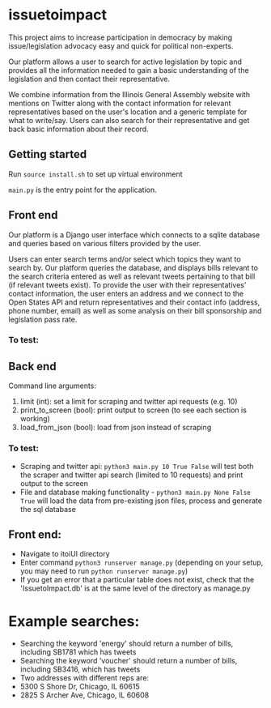 # issuetoimpact

This project aims to increase participation in democracy by making issue/legislation advocacy easy and quick for political non-experts.

Our platform allows a user to search for active legislation by topic and provides all the information needed to gain a basic understanding of the legislation and then contact their representative.

We combine information from the Illinois General Assembly website with mentions on Twitter along with the contact information for relevant representatives based on the user's location and a generic template for what to write/say. Users can also search for their representative and get back basic information about their record.

## Getting started

Run `source install.sh` to set up virtual environment

`main.py` is the entry point for the application.

## Front end

Our platform is a Django user interface which connects to a sqlite database and queries based on various filters provided by the user.

Users can enter search terms and/or select which topics they want to search by. Our platform queries the database, and displays bills relevant to the search criteria entered as well as relevant tweets pertaining to that bill (if relevant tweets exist).
To provide the user with their representatives’ contact information, the user enters  an address and we connect to the Open States API and return representatives and their contact info (address, phone number, email) as well as some analysis on their bill sponsorship and legislation pass rate.

### To test:

## Back end

Command line arguments:
1. limit (int): set a limit for scraping and twitter api requests (e.g. 10)
2. print_to_screen (bool): print output to screen (to see each section is working)
3. load_from_json (bool): load from json instead of scraping

### To test:
* Scraping and twitter api: `python3 main.py 10 True False` will test both the scraper and twitter api search (limited to 10 requests) and print output to the screen
* File and database making functionality - `python3 main.py None False True` will load the data
from pre-existing json files, process and generate the sql database


## Front end:
* Navigate to itoiUI directory
* Enter command `python3 runserver manage.py` (depending on your setup, you may need to run `python runserver manage.py`)
* If you get an error that a particular table does not exist, check that the 'IssuetoImpact.db' is at the same level of the directory as manage.py

# Example searches:
* Searching the keyword 'energy' should return a number of bills, including SB1781 which has tweets
* Searching the keyword 'voucher' should return a number of bills, including SB3416, which has tweets
* Two addresses with different reps are: 
* 5300 S Shore Dr, Chicago, IL 60615
* 2825 S Archer Ave, Chicago, IL 60608

